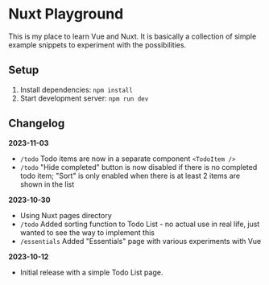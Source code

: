 # Nuxt Playground

This is my place to learn Vue and Nuxt. It is basically a collection of simple example snippets to experiment with the possibilities.

## Setup

1. Install dependencies: `npm install`
2. Start development server: `npm run dev`

## Changelog

**2023-11-03**

- `/todo` Todo items are now in a separate component `<TodoItem />`
- `/todo` "Hide completed" button is now disabled if there is no completed todo item; "Sort" is only enabled when there is at least 2 items are shown in the list

**2023-10-30**

- Using Nuxt pages directory
- `/todo` Added sorting function to Todo List - no actual use in real life, just wanted to see the way to implement this
- `/essentials` Added "Essentials" page with various experiments with Vue

**2023-10-12**

- Initial release with a simple Todo List page.
